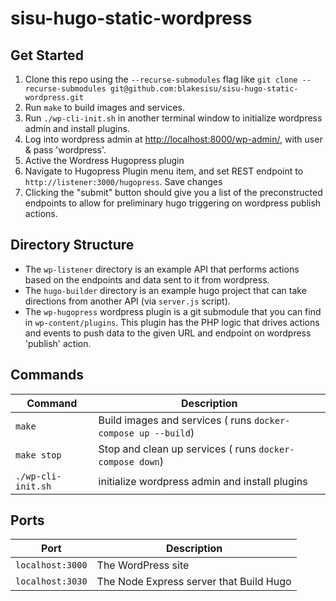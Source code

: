 # sisu-hugo-static-wordpress

## Get Started
1. Clone this repo using the `--recurse-submodules` flag like `git clone --recurse-submodules git@github.com:blakesisu/sisu-hugo-static-wordpress.git
`
1. Run `make` to build images and services.
1. Run `./wp-cli-init.sh` in another terminal window to initialize wordpress admin and install plugins.
1. Log into wordpress admin at [http://localhost:8000/wp-admin/](http://localhost:8000/wp-admin/), with user & pass 'wordpress'.
1. Active the Wordress Hugopress plugin
1. Navigate to Hugopress Plugin menu item, and set REST endpoint to `http://listener:3000/hugopress`. Save changes
1. Clicking the "submit" button should give you a list of the preconstructed endpoints to allow for preliminary hugo triggering on wordpress publish actions.

## Directory Structure
* The `wp-listener` directory is an example API that performs actions based on the endpoints and data sent to it from wordpress.
* The `hugo-builder` directory is an example hugo project that can take directions from another API (via `server.js` script).
* The `wp-hugopress` wordpress plugin is a git submodule that you can find in `wp-content/plugins`. This plugin has the PHP logic that drives actions and events to push data to the given URL and endpoint on wordpress 'publish' action.

## Commands
| Command | Description |
|---------|-------------|
| `make` | Build images and services ( runs `docker-compose up --build`) |
| `make stop` | Stop and clean up services ( runs `docker-compose down`) |
| `./wp-cli-init.sh` | initialize wordpress admin and install plugins |

## Ports

| Port | Description |
|---------|-------------|
| `localhost:3000` | The WordPress site |
| `localhost:3030` | The Node Express server that Build Hugo |
